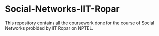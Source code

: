 # Social-Networks-IIT-Ropar
This repository contains all the coursework done for the course of Social Networks probided by IIT Ropar on NPTEL.

